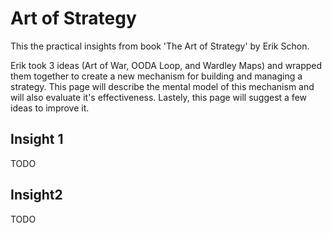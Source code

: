 # Art of Strategy

This the practical insights from book 'The Art of Strategy' by Erik Schon.

Erik took 3 ideas (Art of War, OODA Loop, and Wardley Maps) and wrapped them together to create a new mechanism for building and managing a strategy. This page will describe the mental model of this mechanism and will also evaluate it's effectiveness. Lastely, this page will suggest a few ideas to improve it.

## Insight 1
TODO

## Insight2
TODO
